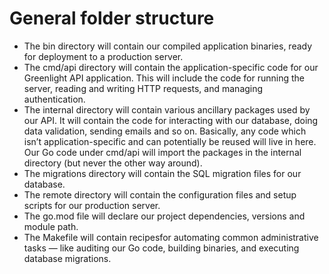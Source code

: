 # General folder structure

- The bin directory will contain our compiled application binaries, ready for deployment
to a production server.
- The cmd/api directory will contain the application-specific code for our Greenlight API
application. This will include the code for running the server, reading and writing HTTP
requests, and managing authentication.
- The internal directory will contain various ancillary packages used by our API. It will
contain the code for interacting with our database, doing data validation, sending emails
and so on. Basically, any code which isn’t application-specific and can potentially be
reused will live in here. Our Go code under cmd/api will import the packages in the
internal directory (but never the other way around).
- The migrations directory will contain the SQL migration files for our database.
- The remote directory will contain the configuration files and setup scripts for our
production server.
- The go.mod file will declare our project dependencies, versions and module path.
- The Makefile will contain recipesfor automating common administrative tasks — like
auditing our Go code, building binaries, and executing database migrations.